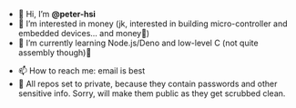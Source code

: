 - 👋 Hi, I’m **@peter-hsi**
- 👀 I’m interested in money (jk, interested in building micro-controller and embedded devices... and money🤑)
- 🌱 I’m currently learning Node.js/Deno and low-level C (not quite assembly though)🤖
<!---
- 💞️ I’m looking to collaborate on ... mo' money!
--->
- 📫 How to reach me: email is best
- 🚫 All repos set to private, because they contain passwords and other sensitive info. Sorry, will make them public as they get scrubbed clean.

<!---
peter-hsi/peter-hsi is a ✨ special ✨ repository because its `README.md` (this file) appears on your GitHub profile.
You can click the Preview link to take a look at your changes.
--->

